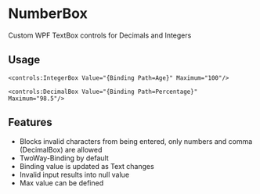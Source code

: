 # NumberBox
Custom WPF TextBox controls for Decimals and Integers

## Usage
```
<controls:IntegerBox Value="{Binding Path=Age}" Maximum="100"/>
```

```
<controls:DecimalBox Value="{Binding Path=Percentage}" Maximum="98.5"/>
```

## Features
- Blocks invalid characters from being entered, only numbers and comma (DecimalBox) are allowed
- TwoWay-Binding by default
- Binding value is updated as Text changes
- Invalid input results into null value
- Max value can be defined
